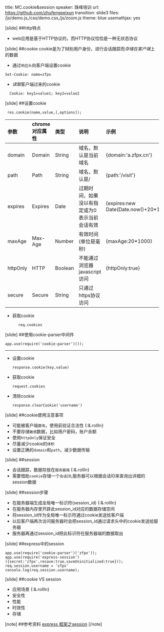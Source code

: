 title: MC.cookie&session
speaker: 珠峰培训
url: https://github.com/zhufengpeixun
transition: slide3
files: /js/demo.js,/css/demo.css,/js/zoom.js
theme: blue
usemathjax: yes

[slide]
##http特点
* web应用是基于HTTP协议的，而HTTP协议恰恰是一种无状态协议


[slide]
##cookie
cookie是为了辩别用户身份，进行会话跟踪而*存储在客户端*上的数据
* 通过`响应头`向客户端设置cookie
```
Set-Cookie: name=zfpx
```
* *读取*客户端过来的cookie
```
  Cookie: key1=value1; key2=value2
```

[slide]
##设置cookie
```
 res.cookie(name,value,[,options]);
```
|参数|chrome对应属性|类型|说明|示例|
|:-------|:-------|:-------|:-------|:-------|
|domain|Domain|String|域名，默认是当前域名|{domain:'a.zfpx.cn'}|
|path|Path|String|域名，默认是/|{path:'/visit'}|
|expires|Expires|Date|过期时间，如果没以有指定或为0表示当前会话有效|{expires:new Date(Date.now()+20*1000)}|
|maxAge|Max-Age|Number|有效时间(单位是毫秒)|{maxAge:20*1000}|
|httpOnly|HTTP|Boolean|不能通过浏览器javascript访问|{httpOnly:true}|
|secure|Secure|String|只通过https协议访问| |

* 获取cookie
```
      req.cookies
```

[slide]
##使用cookie-parser中间件
<pre><code class="node">app.use(require('cookie-parser')());</code></pre>
-----
* 设置cookie
  <pre><code class="node">response.cookie(key,value)</code></pre>
* 获取cookie
  <pre><code class="node">request.cookies</code></pre> 
* 清除cookie
  <pre><code class="node">response.clearCookie('username')</code></pre> 


[slide]
##cookie使用注意事项
* 可能被客户端`篡改`，使用前验证合法性 {:&.rollIn}
* 不要存储`敏感`数据，比如用户密码，账户余额
* 使用`httpOnly`保证安全
* 尽量减少cookie的`体积`
* 设置正确的`domain`和`path`，减少数据传输


[slide]
##session
* 会话跟踪，数据存放在`服务器端` {:&.rollIn}
* 需要借助`cookie`存储一个`会话ID`,服务器可以根据会话ID来查询出详细的session数据

[slide]
##session步骤
* 在服务器端生成全局<span class="label label-danger">唯一标识符</span>(session_id) {:&.rollIn}
* 在服务器内存里开辟此session_id对应的<span class="label label-danger">数据存储空间</span>
* 将session_id作为全局唯一标示符通过<span class="label label-danger">cookie</span>发送给客户端
* 以后客户端<span class="label label-danger">再次访问服务器</span>时会把session_id通过请求头中的cookie发送给服务器
* 服务器再通过session_id把此标识符在<span class="label label-danger">服务器端的数据</span>取出

[slide]
##express中的session
```node
app.use(require('cookie-parser')('zfpx'));
app.use(require('express-session')({secret:'zfpx',resave:true,saveUninitialized:true}));
req.session.username = 'zfpx'
console.log(req.session.username);
```

[slide]
##cookie VS session
* 应用场景 {:&.rollIn}
* 安全性
* 性能
* 时效性
* 存储 

[note]
##参考资料
[express 框架之session](http://www.cnblogs.com/chenchenluo/p/4197181.html)
[/note]


